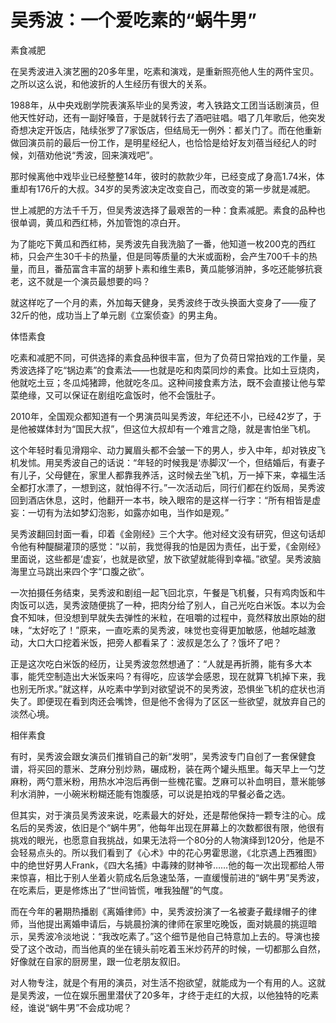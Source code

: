 # 吴秀波：一个爱吃素的“蜗牛男”

素食减肥 

在吴秀波进入演艺圈的20多年里，吃素和演戏，是重新照亮他人生的两件宝贝。之所以这么说，和他波折的人生经历有很大的关系。 

1988年，从中央戏剧学院表演系毕业的吴秀波，考入铁路文工团当话剧演员，但他天性好动，还有一副好嗓音，于是就转行去了酒吧驻唱。唱了几年歌后，他突发奇想决定开饭店，陆续张罗了7家饭店，但结局无一例外：都关门了。而在他重新做回演员前的最后一份工作，是明星经纪人，也恰恰是给好友刘蓓当经纪人的时候，刘蓓劝他说“秀波，回来演戏吧”。 

那时候离他中戏毕业已经整整14年，彼时的款款少年，已经变成了身高1.74米，体重却有176斤的大叔。34岁的吴秀波决定改变自己，而改变的第一步就是减肥。 

世上减肥的方法千千万，但吴秀波选择了最艰苦的一种：食素减肥。素食的品种也很单调，黄瓜和西红柿，外加管饱的凉白开。 

为了能吃下黄瓜和西红柿，吴秀波先自我洗脑了一番，他知道一枚200克的西红柿，只会产生30千卡的热量，但是同等质量的大米或面粉，会产生700千卡的热量，而且，番茄富含丰富的胡萝卜素和维生素B，黄瓜能够消肿，多吃还能够抗衰老，这不就是一个演员最想要的吗？ 

就这样吃了一个月的素，外加每天健身，吴秀波终于改头换面大变身了——瘦了32斤的他，成功当上了单元剧《立案侦查》的男主角。 

体悟素食 

吃素和减肥不同，可供选择的素食品种很丰富，但为了负荷日常拍戏的工作量，吴秀波选择了吃“锅边素”的食素法——也就是吃和肉菜同炒的素食。比如土豆烧肉，他就吃土豆；冬瓜炖猪蹄，他就吃冬瓜。这种间接食素方法，既不会直接让他与荤菜绝缘，又可以保证在剧组吃盒饭时，他不会饿肚子。 

2010年，全国观众都知道有一个男演员叫吴秀波，年纪还不小，已经42岁了，于是他被媒体封为“国民大叔”，但这位大叔却有一个难言之隐，就是害怕坐飞机。 

这个年轻时看见滑翔伞、动力翼眉头都不会皱一下的男人，步入中年，却对铁皮飞机发怵。用吴秀波自己的话说：“年轻的时候我是‘赤脚汉’一个，但结婚后，有妻子有儿子，父母健在，家里人都靠我养活，这时候去坐飞机，万一掉下来，幸福生活全都打水漂了，一想到这，就怕得不行。”一次活动后，同行们都在约饭局，吴秀波回到酒店休息，这时，他翻开一本书，映入眼帘的是这样一行字：“所有相皆是虚妄：一切有为法如梦幻泡影，如露亦如电，当作如是观。” 

吴秀波翻回封面一看，印着《金刚经》三个大字。他对经文没有研究，但这句话却令他有种醍醐灌顶的感觉：“以前，我觉得我的怕是因为责任，出于爱，《金刚经》里面说，这些都是‘虚妄’，也就是欲望，放下欲望就能得到幸福。”欲望。吴秀波脑海里立马跳出来四个字“口腹之欲”。 

一次拍摄任务结束，吴秀波和剧组一起飞回北京，午餐是飞机餐，只有鸡肉饭和牛肉饭可以选，吴秀波随便挑了一种，把肉分给了别人，自己光吃白米饭。本以为会食不知味，但没想到早就失去弹性的米粒，在咀嚼的过程中，竟然释放出原始的甜味，“太好吃了！”原来，一直吃素的吴秀波，味觉也变得更加敏感，他越吃越激动，大口大口挖着米饭，把旁人都看呆了：波叔是怎么了？饿坏了吧？ 

正是这次吃白米饭的经历，让吴秀波忽然想通了：“人就是再折腾，能有多大本事，能凭空制造出大米饭来吗？有得吃，应该学会感恩，现在就算飞机掉下来，我也别无所求。”就这样，从吃素中学到对欲望说不的吴秀波，恐惧坐飞机的症状也消失了。即便现在看到肉还会嘴馋，但是他不舍得为了区区一些欲望，就放弃自己的淡然心境。 

相伴素食 

有时，吴秀波会跟女演员们推销自己的新“发明”，吴秀波专门自创了一套保健食谱，将买回的薏米、芝麻分别炒熟，碾成粉，装在两个罐头瓶里。每天早上一勺芝麻粉，两勺薏米粉，用热水冲泡后再倒一些槐花蜜。芝麻可以补血明目，薏米能够利水消肿，一小碗米粉糊还能有饱腹感，可以说是拍戏的早餐必备之选。 

但其实，对于演员吴秀波来说，吃素最大的好处，还是帮他保持一颗专注的心。成名后的吴秀波，依旧是个“蜗牛男”，他每年出现在屏幕上的次数都很有限，他很有挑戏的眼光，也愿意自我挑战，如果无法将一个80分的人物演绎到120分，他是不会轻易点头的。所以我们看到了《心术》中的花心男霍思邈，《北京遇上西雅图》中的绝世好男人Frank，《四大名捕》中毒辣的财神爷……他的每一次出现都给人带来惊喜，相比于别人坐着火箭成名后急速坠落，一直缓慢前进的“蜗牛男”吴秀波，在吃素后，更是修炼出了“世间皆慌，唯我独醒”的气度。 

而在今年的暑期热播剧《离婚律师》中，吴秀波扮演了一名被妻子戴绿帽子的律师，当他提出离婚申请后，与姚晨扮演的律师在家里吃晚饭，面对姚晨的挑逗暗示，吴秀波冷淡地说：“我改吃素了。”这个细节是他自己特意加上去的。导演也接受了这个改动，而当他真的坐在镜头前吃着玉米炒药芹的时候，一切都那么自然，好像就在自家的厨房里，跟一位老朋友叙旧。 

对人物专注，就是个有用的演员，对生活不抱欲望，就能成为一个有用的人。这就是吴秀波，一位在娱乐圈里潜伏了20多年，才终于走红的大叔，以他独特的吃素经，谁说“蜗牛男”不会成功呢？